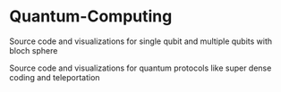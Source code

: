 # Quantum-Computing

Source code and visualizations for single qubit and multiple qubits with bloch sphere

Source code and visualizations for quantum protocols like super dense coding and teleportation
